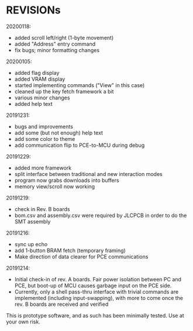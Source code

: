 # REVISIONs

20200118:
- added scroll left/right (1-byte movement)
- added "Address" entry command
- fix bugs; minor formatting changes

20200105:
- added flag display
- added VRAM display
- started implementing commands ("View" in this case)
- cleaned up the key fetch framework a bit
- various minor changes
- added help text 

20191231:
- bugs and improvements
- add some (but not enough) help text
- add some color to theme
- add communication flip to PCE-to-MCU during debug 

20191229:
- added more framework
- split interface between traditional and new interaction modes
- program now grabs downloads into buffers
- memory view/scroll now working

20191219:
- check in Rev. B boards
- bom.csv and assembly.csv were required by JLCPCB in order to do the SMT assembly

20191216:
- sync up echo
- add 1-button BRAM fetch (temporary framing)
- Make direction of data clearer for PCE communications

20191214:
- Initial check-in of rev. A boards.  Fair power isolation between PC and PCE, but
boot-up of MCU causes garbage input on the PCE side.
- Currently, only a shell pass-thru interface with trivial commands are implemented
(including input-swapping), with more to come once the rev. B boards are received
and verified

This is prototype software, and as such has been minimally tested.
Use at your own risk.
